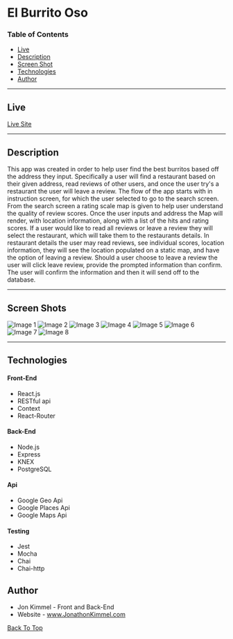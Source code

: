 # El Burrito Oso

### Table of Contents

- [Live](#Live)
- [Description](#Description)
- [Screen Shot](#Screen-Shot)
- [Technologies](#Technologies)
- [Author](#Author)

---

## Live

[Live Site](https://el-burrito-oso-m674j6lrr.now.sh/)

---

## Description

This app was created in order to help user find the best burritos based off the address they input. Specifically a user will find a restaurant based on their given address, read reviews of other users, and once the user try's a restaurant the user will leave a review. The flow of the app starts with in instruction screen, for which the user selected to go to the search screen. From the search screen a rating scale map is given to help user understand the quality of review scores. Once the user inputs and address the Map will render, with location information, along with a list of the hits and rating scores. If a user would like to read all reviews or leave a review they will select the restaurant, which will take them to the restaurants details. In restaurant details the user may read reviews, see individual scores, location information, they will see the location populated on a static map, and have the option of leaving a review. Should a user choose to leave a review the user will click leave review, provide the prompted information than confirm. The user will confirm the information and then it will send off to the database.

---

## Screen Shots

![Image 1](ScreenShots/1.png) 
![Image 2](ScreenShots/2.png)
![Image 3](ScreenShots/3.png) 
![Image 4](ScreenShots/4.png) 
![Image 5](ScreenShots/5.png) 
![Image 6](ScreenShots/6.png) 
![Image 7](ScreenShots/7.png) 
![Image 8](ScreenShots/8.png) 

---

## Technologies

#### Front-End

- React.js
- RESTful api
- Context
- React-Router

#### Back-End

- Node.js
- Express
- KNEX
- PostgreSQL

#### Api

- Google Geo Api
- Google Places Api
- Google Maps Api

#### Testing

- Jest
- Mocha
- Chai
- Chai-http

## Author

- Jon Kimmel - Front and Back-End
- Website - www.JonathonKimmel.com

[Back To Top](#El-Burrito-Oso)
